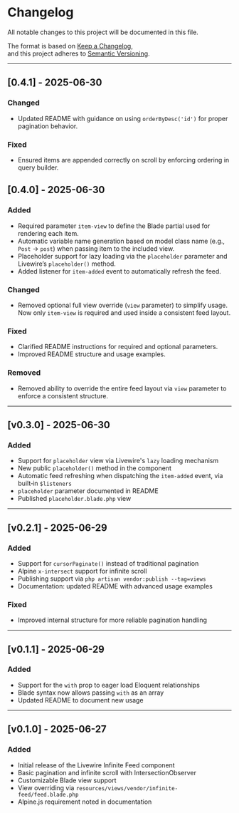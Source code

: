 # Changelog

All notable changes to this project will be documented in this file.

The format is based on [Keep a Changelog](https://keepachangelog.com/en/1.0.0/),  
and this project adheres to [Semantic Versioning](https://semver.org/).

---

## [0.4.1] - 2025-06-30

### Changed
- Updated README with guidance on using `orderByDesc('id')` for proper pagination behavior.

### Fixed
- Ensured items are appended correctly on scroll by enforcing ordering in query builder.


## [0.4.0] - 2025-06-30

### Added
- Required parameter `item-view` to define the Blade partial used for rendering each item.
- Automatic variable name generation based on model class name (e.g., `Post` → `post`) when passing item to the included view.
- Placeholder support for lazy loading via the `placeholder` parameter and Livewire’s `placeholder()` method.
- Added listener for `item-added` event to automatically refresh the feed.

### Changed
- Removed optional full view override (`view` parameter) to simplify usage. Now only `item-view` is required and used inside a consistent feed layout.

### Fixed
- Clarified README instructions for required and optional parameters.
- Improved README structure and usage examples.

### Removed
- Removed ability to override the entire feed layout via `view` parameter to enforce a consistent structure.

---

## [v0.3.0] - 2025-06-30

### Added
- Support for `placeholder` view via Livewire's `lazy` loading mechanism
- New public `placeholder()` method in the component
- Automatic feed refreshing when dispatching the `item-added` event, via built‑in `$listeners`
- `placeholder` parameter documented in README
- Published `placeholder.blade.php` view

---

## [v0.2.1] - 2025-06-29

### Added
- Support for `cursorPaginate()` instead of traditional pagination
- Alpine `x-intersect` support for infinite scroll
- Publishing support via `php artisan vendor:publish --tag=views`
- Documentation: updated README with advanced usage examples

### Fixed
- Improved internal structure for more reliable pagination handling

---

## [v0.1.1] - 2025-06-29

### Added
- Support for the `with` prop to eager load Eloquent relationships
- Blade syntax now allows passing `with` as an array
- Updated README to document new usage

---

## [v0.1.0] - 2025-06-27

### Added
- Initial release of the Livewire Infinite Feed component
- Basic pagination and infinite scroll with IntersectionObserver
- Customizable Blade view support
- View overriding via `resources/views/vendor/infinite-feed/feed.blade.php`
- Alpine.js requirement noted in documentation
